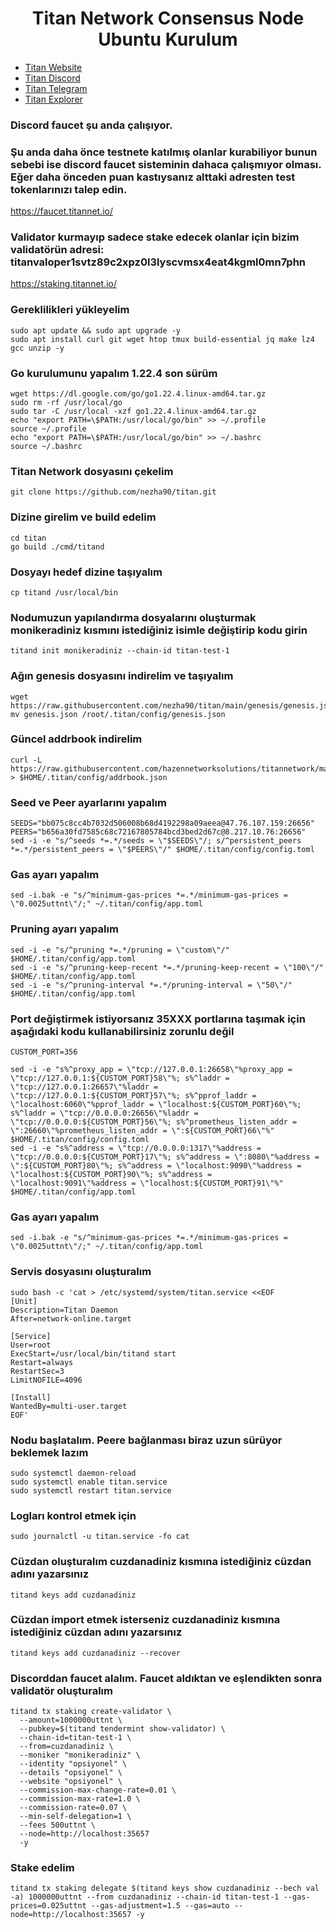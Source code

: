 <h1 align="center"> Titan Network Consensus Node Ubuntu Kurulum </h1>

* [Titan Website](https://test1.titannet.io/login)<br>
* [Titan Discord](https://discord.com/invite/titannet)<br>
* [Titan Telegram](https://t.me/titannet_dao)<br>
* [Titan Explorer](https://explorers.titannet.io/en)<br>

### Discord faucet şu anda çalışıyor.

### Şu anda daha önce testnete katılmış olanlar kurabiliyor bunun sebebi ise discord faucet sisteminin dahaca çalışmıyor olması. Eğer daha önceden puan kastıysanız alttaki adresten test tokenlarınızı talep edin.
https://faucet.titannet.io/

### Validator kurmayıp sadece stake edecek olanlar için bizim validatörün adresi: titanvaloper1svtz89c2xpz0l3lyscvmsx4eat4kgml0mn7phn
https://staking.titannet.io/

### Gereklilikleri yükleyelim
```
sudo apt update && sudo apt upgrade -y
sudo apt install curl git wget htop tmux build-essential jq make lz4 gcc unzip -y
```

### Go kurulumunu yapalım 1.22.4 son sürüm
```
wget https://dl.google.com/go/go1.22.4.linux-amd64.tar.gz
sudo rm -rf /usr/local/go
sudo tar -C /usr/local -xzf go1.22.4.linux-amd64.tar.gz
echo "export PATH=\$PATH:/usr/local/go/bin" >> ~/.profile
source ~/.profile
echo "export PATH=\$PATH:/usr/local/go/bin" >> ~/.bashrc
source ~/.bashrc
```

### Titan Network dosyasını çekelim
```
git clone https://github.com/nezha90/titan.git
```

### Dizine girelim ve build edelim
```
cd titan
go build ./cmd/titand
```

### Dosyayı hedef dizine taşıyalım
```
cp titand /usr/local/bin
```

### Nodumuzun yapılandırma dosyalarını oluşturmak monikeradiniz kısmını istediğiniz isimle değiştirip kodu girin
```
titand init monikeradiniz --chain-id titan-test-1
```

### Ağın genesis dosyasını indirelim ve taşıyalım
```
wget https://raw.githubusercontent.com/nezha90/titan/main/genesis/genesis.json
mv genesis.json /root/.titan/config/genesis.json
```

### Güncel addrbook indirelim
```
curl -L https://raw.githubusercontent.com/hazennetworksolutions/titannetwork/main/addrbook.json > $HOME/.titan/config/addrbook.json
```

### Seed ve Peer ayarlarını yapalım
```
SEEDS="bb075c8cc4b7032d506008b68d4192298a09aeea@47.76.107.159:26656"
PEERS="b656a30fd7585c68c72167805784bcd3bed2d67c@8.217.10.76:26656"
sed -i -e "s/^seeds *=.*/seeds = \"$SEEDS\"/; s/^persistent_peers *=.*/persistent_peers = \"$PEERS\"/" $HOME/.titan/config/config.toml
```

### Gas ayarı yapalım
```
sed -i.bak -e "s/^minimum-gas-prices *=.*/minimum-gas-prices = \"0.0025uttnt\"/;" ~/.titan/config/app.toml
```

### Pruning ayarı yapalım
```
sed -i -e "s/^pruning *=.*/pruning = \"custom\"/" $HOME/.titan/config/app.toml
sed -i -e "s/^pruning-keep-recent *=.*/pruning-keep-recent = \"100\"/" $HOME/.titan/config/app.toml
sed -i -e "s/^pruning-interval *=.*/pruning-interval = \"50\"/" $HOME/.titan/config/app.toml
```

### Port değiştirmek istiyorsanız 35XXX portlarına taşımak için aşağıdaki kodu kullanabilirsiniz zorunlu değil
```
CUSTOM_PORT=356

sed -i -e "s%^proxy_app = \"tcp://127.0.0.1:26658\"%proxy_app = \"tcp://127.0.0.1:${CUSTOM_PORT}58\"%; s%^laddr = \"tcp://127.0.0.1:26657\"%laddr = \"tcp://127.0.0.1:${CUSTOM_PORT}57\"%; s%^pprof_laddr = \"localhost:6060\"%pprof_laddr = \"localhost:${CUSTOM_PORT}60\"%; s%^laddr = \"tcp://0.0.0.0:26656\"%laddr = \"tcp://0.0.0.0:${CUSTOM_PORT}56\"%; s%^prometheus_listen_addr = \":26660\"%prometheus_listen_addr = \":${CUSTOM_PORT}66\"%" $HOME/.titan/config/config.toml
sed -i -e "s%^address = \"tcp://0.0.0.0:1317\"%address = \"tcp://0.0.0.0:${CUSTOM_PORT}17\"%; s%^address = \":8080\"%address = \":${CUSTOM_PORT}80\"%; s%^address = \"localhost:9090\"%address = \"localhost:${CUSTOM_PORT}90\"%; s%^address = \"localhost:9091\"%address = \"localhost:${CUSTOM_PORT}91\"%" $HOME/.titan/config/app.toml
```

### Gas ayarı yapalım
```
sed -i.bak -e "s/^minimum-gas-prices *=.*/minimum-gas-prices = \"0.0025uttnt\"/;" ~/.titan/config/app.toml
```

### Servis dosyasını oluşturalım
```
sudo bash -c 'cat > /etc/systemd/system/titan.service <<EOF
[Unit]
Description=Titan Daemon
After=network-online.target

[Service]
User=root
ExecStart=/usr/local/bin/titand start
Restart=always
RestartSec=3
LimitNOFILE=4096

[Install]
WantedBy=multi-user.target
EOF'
```

### Nodu başlatalım. Peere bağlanması biraz uzun sürüyor beklemek lazım
```
sudo systemctl daemon-reload
sudo systemctl enable titan.service
sudo systemctl restart titan.service
```

### Logları kontrol etmek için
```
sudo journalctl -u titan.service -fo cat
```

### Cüzdan oluşturalım cuzdanadiniz kısmına istediğiniz cüzdan adını yazarsınız
```
titand keys add cuzdanadiniz
```

### Cüzdan import etmek isterseniz cuzdanadiniz kısmına istediğiniz cüzdan adını yazarsınız
```
titand keys add cuzdanadiniz --recover
```

### Discorddan faucet alalım. Faucet aldıktan ve eşlendikten sonra validatör oluşturalım
```
titand tx staking create-validator \
  --amount=1000000uttnt \
  --pubkey=$(titand tendermint show-validator) \
  --chain-id=titan-test-1 \
  --from=cuzdanadiniz \
  --moniker "monikeradiniz" \
  --identity "opsiyonel" \
  --details "opsiyonel" \
  --website "opsiyonel" \
  --commission-max-change-rate=0.01 \
  --commission-max-rate=1.0 \
  --commission-rate=0.07 \
  --min-self-delegation=1 \
  --fees 500uttnt \
  --node=http://localhost:35657
  -y
```

### Stake edelim
```
titand tx staking delegate $(titand keys show cuzdanadiniz --bech val -a) 1000000uttnt --from cuzdanadiniz --chain-id titan-test-1 --gas-prices=0.025uttnt --gas-adjustment=1.5 --gas=auto --node=http://localhost:35657 -y
```

